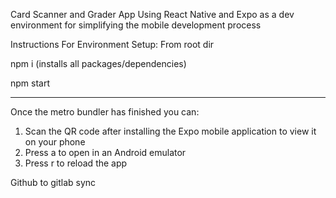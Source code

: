 Card Scanner and Grader App Using React Native and Expo as a dev environment for simplifying the mobile development process

Instructions For Environment Setup:
From root dir

npm i (installs all packages/dependencies)

npm start

---

Once the metro bundler has finished you can:

1. Scan the QR code after installing the Expo mobile application to view it on your phone
2. Press a to open in an Android emulator
3. Press r to reload the app

Github to gitlab sync
